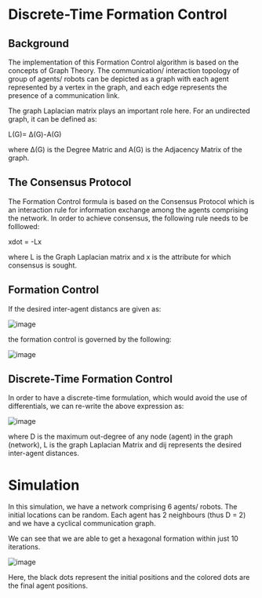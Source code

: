 # Discrete-Time Formation Control

## Background

The implementation of this Formation Control algorithm is based on the concepts of Graph Theory. The communication/ interaction topology of group of agents/ robots can be depicted as a graph with each agent represented by a vertex in the graph, and each edge represents the presence of a communication link.

The graph Laplacian matrix plays an important role here. For an undirected graph, it can be defined as:

L(G)= Δ(G)-A(G)

where Δ(G) is the Degree Matric and A(G) is the Adjacency Matrix of the graph.

## The Consensus Protocol

The Formation Control formula is based on the Consensus Protocol which is an interaction rule for information exchange among the agents comprising the network. In order to achieve consensus, the following rule needs to be folllowed:

xdot = -Lx

where L is the Graph Laplacian matrix and x is the attribute for which consensus is sought.

## Formation Control

If the desired inter-agent distancs are given as:

![image](https://user-images.githubusercontent.com/73758224/146636804-2c85d554-d3a9-440a-a657-565f4433e04a.png)

the formation control is governed by the following:

![image](https://user-images.githubusercontent.com/73758224/146636764-181c5754-f35c-45db-9c6b-e8b7ae8c8a96.png)

## Discrete-Time Formation Control

In order to have a discrete-time formulation, which would avoid the use of differentials, we can re-write the above expression as:

![image](https://user-images.githubusercontent.com/73758224/146637032-245242e3-005a-48ea-85ca-1ab6153c660a.png)

where D is the maximum out-degree of any node (agent) in the graph (network), L is the graph Laplacian Matrix and dij represents the desired inter-agent distances.

# Simulation

In this simulation, we have a network comprising 6 agents/ robots. The initial locations can be random. Each agent has 2 neighbours (thus D = 2) and we have a cyclical communication graph.

We can see that we are able to get a hexagonal formation within just 10 iterations.

![image](https://user-images.githubusercontent.com/73758224/146637234-8b98cb56-7089-4093-9743-7d52a683a991.png)

Here, the black dots represent the initial positions and the colored dots are the final agent positions.




